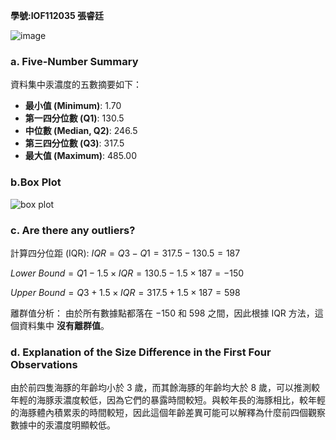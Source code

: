 **學號:IOF112035   張睿廷**

![image](https://github.com/user-attachments/assets/5261ea4d-fc6e-46d5-ac27-71fd0ac2ca43)

### a. Five-Number Summary

資料集中汞濃度的五數摘要如下：

- **最小值 (Minimum)**: $1.70$
- **第一四分位數 (Q1)**: $130.5$
- **中位數 (Median, Q2)**: $246.5$
- **第三四分位數 (Q3)**: $317.5$
- **最大值 (Maximum)**: $485.00$

### b.Box Plot
![box plot](https://github.com/user-attachments/assets/8c547dae-da58-47cb-a62b-fe30bda566b2)

### c. Are there any outliers?

計算四分位距 (IQR):
$IQR = Q3 - Q1 = 317.5 - 130.5 = 187$

$Lower\ Bound = Q1 - 1.5 \times IQR = 130.5 - 1.5 \times 187 = -150$

$Upper\ Bound = Q3 + 1.5 \times IQR = 317.5 + 1.5 \times 187 = 598$

離群值分析：
由於所有數據點都落在 $-150$ 和 $598$ 之間，因此根據 IQR 方法，這個資料集中 **沒有離群值**。

### d. Explanation of the Size Difference in the First Four Observations

由於前四隻海豚的年齡均小於 3 歲，而其餘海豚的年齡均大於 8 歲，可以推測較年輕的海豚汞濃度較低，因為它們的暴露時間較短。與較年長的海豚相比，較年輕的海豚體內積累汞的時間較短，因此這個年齡差異可能可以解釋為什麼前四個觀察數據中的汞濃度明顯較低。
